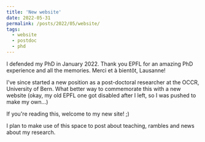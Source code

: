 ```yaml
---
title: 'New website'
date: 2022-05-31
permalink: /posts/2022/05/website/
tags:
  - website
  - postdoc
  - phd
---
```


I defended my PhD in January 2022. Thank you EPFL for an amazing PhD experience and all the memories. Merci et à bientôt, Lausanne! 

I've since started a new position as a post-doctoral researcher at the OCCR, University of Bern. What better way to commemorate this with a new website (okay, my old EPFL one got disabled after I left, so I was pushed to make my own...)

If you're reading this, welcome to my new site! ;)

I plan to make use of this space to post about teaching, rambles and news about my research. 


